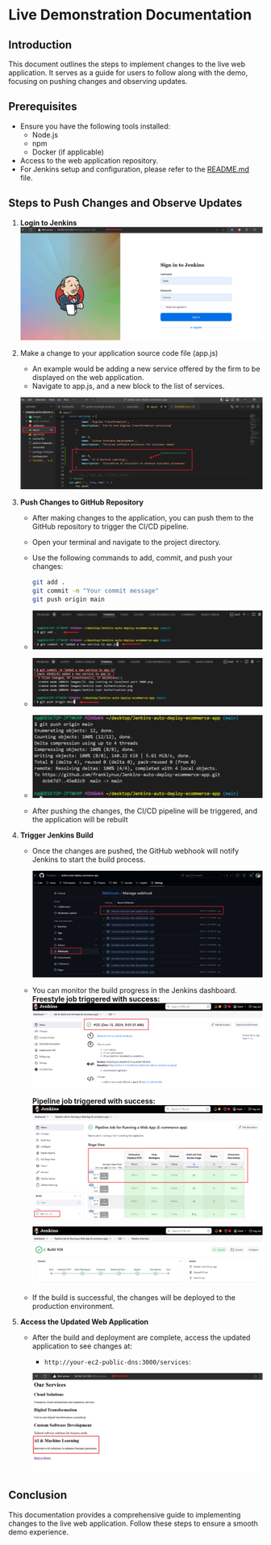 # Live Demonstration Documentation

## Introduction

This document outlines the steps to implement changes to the live web application. It serves as a guide for users to follow along with the demo, focusing on pushing changes and observing updates.

## Prerequisites

- Ensure you have the following tools installed:
  - Node.js
  - npm
  - Docker (if applicable)
- Access to the web application repository.
- For Jenkins setup and configuration, please refer to the [README.md](README.md) file.

## Steps to Push Changes and Observe Updates

1. **Login to Jenkins**
    ![Jenkins Login](./images/Jenkins%20login%20page.png)

2. Make a change to your application source code file (app.js)
   - An example would be adding a new service offered by the firm to be displayed on the web application.
   - Navigate to app.js, and a new block to the list of services.

   ![new service added](./images/Live%20demo%20(new%20service%20block).png)

3. **Push Changes to GitHub Repository**
    - After making changes to the application, you can push them to the GitHub repository to trigger the CI/CD pipeline.
    - Open your terminal and navigate to the project directory.
    - Use the following commands to add, commit, and push your changes:

      ```bash
      git add .
      git commit -m "Your commit message"
      git push origin main
      ```

    - ![Push Changes to GitHub Repo (add) & (commit)](./images/Live%20demo%20(git%20add%20&%20commit).png)
    - ![Push Changes to GitHub Repo (push)](./images/Live%20demo%20(git%20push).png)
    - ![Push Changes to GitHub Repo (push)](./images/Live%20demo%20(push%202).png)
    - After pushing the changes, the CI/CD pipeline will be triggered, and the application will be rebuilt

4. **Trigger Jenkins Build**
    - Once the changes are pushed, the GitHub webhook will notify Jenkins to start the build process.

      ![git-webhook trigger](./images/Live%20demo%20(git-webhook).png)

    - You can monitor the build progress in the Jenkins dashboard.
       **Freestyle job triggered with success:**
      ![Jenkins freestyle job triggered](./images/Live%20demo%20(freestyle%20job).png)

      **Pipeline job triggered with success:**
      ![Jenkins pipeline job triggered](./images/Live%20demo%20(pipeline%20job).png)

      ![Jenkins pipeline job triggered](./images/Live%20demo%20(pipeline%20job%202).png)

   - If the build is successful, the changes will be deployed to the production environment.

5. **Access the Updated Web Application**
    - After the build and deployment are complete, access the updated application to see changes at:
      - `http://your-ec2-public-dns:3000/services`:
  
      ![Web App Updated](./images/Live%20demo%20(web%20app%20updated%20with%20new%20service).png)

## Conclusion

This documentation provides a comprehensive guide to implementing changes to the live web application. Follow these steps to ensure a smooth demo experience.
